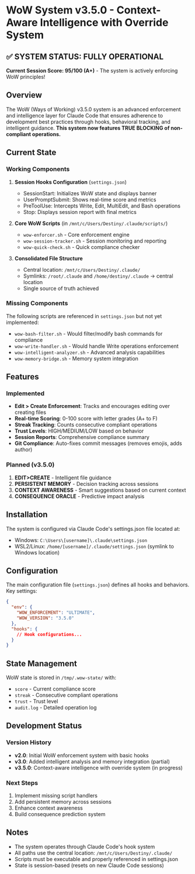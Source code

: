 # WoW System v3.5.0 - Context-Aware Intelligence with Override System

## ✅ SYSTEM STATUS: FULLY OPERATIONAL

**Current Session Score: 95/100 (A+)** - The system is actively enforcing WoW principles!

## Overview

The WoW (Ways of Working) v3.5.0 system is an advanced enforcement and intelligence layer for Claude Code that ensures adherence to development best practices through hooks, behavioral tracking, and intelligent guidance. **This system now features TRUE BLOCKING of non-compliant operations.**

## Current State

### Working Components

1. **Session Hooks Configuration** (`settings.json`)
   - SessionStart: Initializes WoW state and displays banner
   - UserPromptSubmit: Shows real-time score and metrics
   - PreToolUse: Intercepts Write, Edit, MultiEdit, and Bash operations
   - Stop: Displays session report with final metrics

2. **Core WoW Scripts** (in `/mnt/c/Users/Destiny/.claude/scripts/`)
   - `wow-enforcer.sh` - Core enforcement engine
   - `wow-session-tracker.sh` - Session monitoring and reporting
   - `wow-quick-check.sh` - Quick compliance checker

3. **Consolidated File Structure**
   - Central location: `/mnt/c/Users/Destiny/.claude/`
   - Symlinks: `/root/.claude` and `/home/destiny/.claude` → central location
   - Single source of truth achieved

### Missing Components

The following scripts are referenced in `settings.json` but not yet implemented:
- `wow-bash-filter.sh` - Would filter/modify bash commands for compliance
- `wow-write-handler.sh` - Would handle Write operations enforcement
- `wow-intelligent-analyzer.sh` - Advanced analysis capabilities
- `wow-memory-bridge.sh` - Memory system integration

## Features

### Implemented
- **Edit > Create Enforcement**: Tracks and encourages editing over creating files
- **Real-time Scoring**: 0-100 score with letter grades (A+ to F)
- **Streak Tracking**: Counts consecutive compliant operations
- **Trust Levels**: HIGH/MEDIUM/LOW based on behavior
- **Session Reports**: Comprehensive compliance summary
- **Git Compliance**: Auto-fixes commit messages (removes emojis, adds author)

### Planned (v3.5.0)
1. **EDIT>CREATE** - Intelligent file guidance
2. **PERSISTENT MEMORY** - Decision tracking across sessions
3. **CONTEXT AWARENESS** - Smart suggestions based on current context
4. **CONSEQUENCE ORACLE** - Predictive impact analysis

## Installation

The system is configured via Claude Code's settings.json file located at:
- Windows: `C:\Users\[username]\.claude\settings.json`
- WSL2/Linux: `/home/[username]/.claude/settings.json` (symlink to Windows location)

## Configuration

The main configuration file (`settings.json`) defines all hooks and behaviors. Key settings:

```json
{
  "env": {
    "WOW_ENFORCEMENT": "ULTIMATE",
    "WOW_VERSION": "3.5.0"
  },
  "hooks": {
    // Hook configurations...
  }
}
```

## State Management

WoW state is stored in `/tmp/.wow-state/` with:
- `score` - Current compliance score
- `streak` - Consecutive compliant operations
- `trust` - Trust level
- `audit.log` - Detailed operation log

## Development Status

### Version History
- **v2.0**: Initial WoW enforcement system with basic hooks
- **v3.0**: Added intelligent analysis and memory integration (partial)
- **v3.5.0**: Context-aware intelligence with override system (in progress)

### Next Steps
1. Implement missing script handlers
2. Add persistent memory across sessions
3. Enhance context awareness
4. Build consequence prediction system

## Notes

- The system operates through Claude Code's hook system
- All paths use the central location: `/mnt/c/Users/Destiny/.claude/`
- Scripts must be executable and properly referenced in settings.json
- State is session-based (resets on new Claude Code sessions)